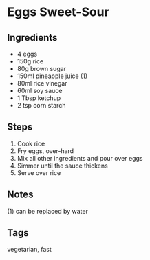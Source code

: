 # Eggs Sweet-Sour

## Ingredients

* 4 eggs
* 150g rice
* 80g brown sugar
* 150ml pineapple juice (1)
* 80ml rice vinegar
* 60ml soy sauce
* 1 Tbsp ketchup
* 2 tsp corn starch

## Steps

1. Cook rice 
2. Fry eggs, over-hard
3. Mix all other ingredients and pour over eggs
4. Simmer until the sauce thickens
5. Serve over rice

## Notes

(1) can be replaced by water

## Tags
vegetarian, fast
